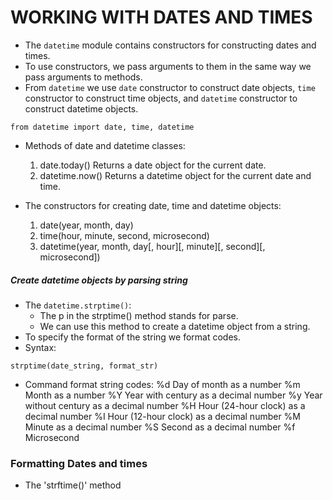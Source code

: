 
# WORKING WITH DATES AND TIMES

- The `datetime` module contains constructors for constructing dates and times.
- To use constructors, we pass arguments to them in the same way we pass arguments to methods.
- From `datetime` we use `date` constructor to construct date objects, `time` constructor to construct time objects, and `datetime` constructor to construct datetime objects.
```
from datetime import date, time, datetime
```
- Methods of date and datetime classes:
    1. date.today() 
        Returns a date object for the current date.
    2. datetime.now()
        Returns a datetime object for the current date and time.

- The constructors for creating date, time and datetime objects:
    1. date(year, month, day)
    2. time(hour, minute, second, microsecond)
    3. datetime(year, month, day[, hour][, minute][, second][, microsecond])

##### Create datetime objects by parsing string
- The `datetime.strptime()`:
    - The p in the strptime() method stands for parse.
    - We can use this method to create a datetime object from a string.
- To specify the format of the string we format codes.
- Syntax:
```
strptime(date_string, format_str)
```
- Command format string codes:
    %d  Day of month as a number
    %m  Month as a number
    %Y  Year with century as a decimal number
    %y  Year without century as a decimal number
    %H  Hour (24-hour clock) as a decimal number
    %I  Hour (12-hour clock) as a decimal number
    %M  Minute as a decimal number
    %S  Second as a decimal number
    %f  Microsecond
### Formatting Dates and times
- The 'strftime()' method
